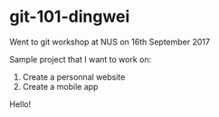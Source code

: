 # git-101-dingwei

Went to git workshop at NUS 
on 16th September 2017

Sample project that I want to work on:

1. Create a personnal website 
2. Create a mobile app

Hello!